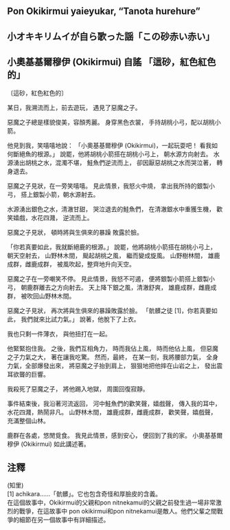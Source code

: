 ## Pon Okikirmui yaieyukar, “Tanota hurehure” 
## 小オキキリムイが自ら歌った謡「この砂赤い赤い」
## 小奧基基爾穆伊 (Okikirmui) 自謠 「這砂，紅色紅色的」

〔這砂，紅色紅色的〕

某日，我溯流而上，前去遊玩，
遇見了惡魔之子。

惡魔之子總是樣貌俊美，容顏秀麗。
身穿黑色衣裳，
手持胡桃小弓，配以胡桃小箭。

他見到我，笑嘻嘻地說：
「小奧基基爾穆伊 (Okikirmui)，一起玩耍吧！
看我如何斷絕魚的根源。」
說罷，他將胡桃小箭搭在胡桃小弓上，
朝水源方向射去。
水源湧出胡桃之水，混濁不堪，
鮭魚們逆流而上，
卻因厭惡胡桃之水而哭泣著，
轉身退去。

惡魔之子見狀，在一旁笑嘻嘻。
見此情景，我怒火中燒，
拿出我所持的銀製小弓，
搭上銀製小箭，朝水源射去。

水源湧出銀色之水，清澈甘甜，
哭泣退去的鮭魚們，
在清澈銀水中重獲生機，
歡笑嬉戲，水花四濺，
逆流而上。

惡魔之子見狀，
頓時將與生俱來的暴躁
敗露於臉。

「你若真要如此，我就斷絕鹿的根源。」
說罷，他將胡桃小箭搭在胡桃小弓上，
朝天空射去，
山野林木間，
颳起胡桃之風，
繼而變成旋風。
山野樹林間，
雄鹿成群，雌鹿成群，
被風吹起，整齊地升向天空。

惡魔之子在一旁嘲笑不停。
見此情景，我怒不可遏，
便將銀製小箭搭上銀製小弓，
朝鹿群離去之方向射去。
天上降下銀之風，清澈舒爽，
雄鹿成群，雌鹿成群，
被吹回山野林木間。

惡魔之子見狀，
再次將與生俱來的暴躁敗露於臉。
「骯髒之徒 [1]，你若真要如此，
我們就來比試力氣。」
說著，他脫下了上衣。

我也只剩一件薄衣，
與他扭打在一起。

他緊緊抱住我。
之後，我們互相角力，
時而我佔上風，
時而他佔上風，
但惡魔之子力氣之大，
著在讓我吃驚。
然而，最終，
在某一刻，我將腰部力氣，
全身力氣，全部爆發出來，
將惡魔之子抬到肩上，
狠狠地把他摔在山岩之上，
發出震耳欲聾的巨響。

我殺死了惡魔之子，
將他踢入地獄，
周圍回復寂靜。

事件結束後，我沿著河流返回，
河中鮭魚們的歡笑聲，嬉戲聲，
傳入我的耳中，
水花四濺，熱鬧非凡。
山野林木間，
雄鹿成群，雌鹿成群，
歡笑聲，嬉戲聲，
充滿整個山林。

鹿群在各處，悠閒覓食。
我見此情景，感到安心，
便回到了我的家。
小奧基基爾穆伊 (Okikirmui) 如此講述著。

## 注釋
(知里)   
[1] achikara......「骯髒」。它也包含奇怪和厚臉皮的含義。  
在這個故事中，Okikirmui的父親和pon nitnekamui的父親之前發生過一場非常激烈的戰爭，在這故事中 pon okikirmui和pon nitnekamui是敵人。他們父輩之間戰爭的細節在另一個故事中有詳細描述。



